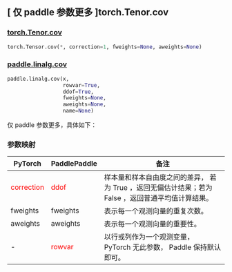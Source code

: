 ## [ 仅 paddle 参数更多 ]torch.Tenor.cov
### [torch.Tenor.cov](https://pytorch.org/docs/stable/generated/torch.Tensor.cov.html#torch.Tensor.cov)

```python
torch.Tensor.cov(*, correction=1, fweights=None, aweights=None)
```

### [paddle.linalg.cov](https://www.paddlepaddle.org.cn/documentation/docs/zh/develop/api/paddle/linalg/cov_cn.html#cov)

```python
paddle.linalg.cov(x,
                  rowvar=True,
                  ddof=True,
                  fweights=None,
                  aweights=None,
                  name=None)
```

仅 paddle 参数更多，具体如下：
### 参数映射
| PyTorch       | PaddlePaddle | 备注                                                   |
| ------------- | ------------ | ------------------------------------------------------ |
| <font color='red'> correction </font>    | <font color='red'> ddof </font>          | 样本量和样本自由度之间的差异， 若为 True ，返回无偏估计结果；若为 False ，返回普通平均值计算结果。 |
| fweights         | fweights  | 表示每一个观测向量的重复次数。 |
| aweights         | aweights  | 表示每一个观测向量的重要性。 |
| -             | <font color='red'> rowvar </font> | 以行或列作为一个观测变量， PyTorch 无此参数， Paddle 保持默认即可。 |
